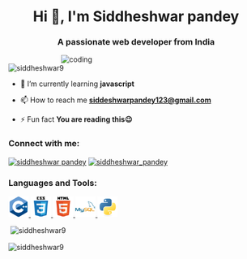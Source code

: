 <h1 align="center">Hi 👋, I'm Siddheshwar pandey</h1>
<h3 align="center">A passionate web developer from India</h3>
<img align="right" alt="coding" width="400" src="https://media2.giphy.com/media/78XCFBGOlS6keY1Bil/200w.gif?cid=6c09b9525jyet4wphriqvekbc501ikbvwfywunyah77ep3p7&ep=v1_gifs_search&rid=200w.gif&ct=g">


<p align="left"> <img src="https://komarev.com/ghpvc/?username=siddheshwar9&label=Profile%20views&color=0e75b6&style=flat" alt="siddheshwar9" /> </p>



- 🌱 I’m currently learning **javascript**

- 📫 How to reach me **siddeshwarpandey123@gmail.com**

- ⚡ Fun fact **You are reading this😉**

<h3 align="left">Connect with me:</h3>
<p align="left">
<a href="https://linkedin.com/in/siddheshwar pandey" target="blank"><img align="center" src="https://raw.githubusercontent.com/rahuldkjain/github-profile-readme-generator/master/src/images/icons/Social/linked-in-alt.svg" alt="siddheshwar pandey" height="30" width="40" /></a>
<a href="https://instagram.com/siddheshwar_pandey" target="blank"><img align="center" src="https://raw.githubusercontent.com/rahuldkjain/github-profile-readme-generator/master/src/images/icons/Social/instagram.svg" alt="siddheshwar_pandey" height="30" width="40" /></a>
</p>

<h3 align="left">Languages and Tools:</h3>
<p align="left"> <a href="https://www.w3schools.com/cpp/" target="_blank" rel="noreferrer"> <img src="https://raw.githubusercontent.com/devicons/devicon/master/icons/cplusplus/cplusplus-original.svg" alt="cplusplus" width="40" height="40"/> </a> <a href="https://www.w3schools.com/css/" target="_blank" rel="noreferrer"> <img src="https://raw.githubusercontent.com/devicons/devicon/master/icons/css3/css3-original-wordmark.svg" alt="css3" width="40" height="40"/> </a> <a href="https://www.w3.org/html/" target="_blank" rel="noreferrer"> <img src="https://raw.githubusercontent.com/devicons/devicon/master/icons/html5/html5-original-wordmark.svg" alt="html5" width="40" height="40"/> </a> <a href="https://www.mysql.com/" target="_blank" rel="noreferrer"> <img src="https://raw.githubusercontent.com/devicons/devicon/master/icons/mysql/mysql-original-wordmark.svg" alt="mysql" width="40" height="40"/> </a> <a href="https://www.python.org" target="_blank" rel="noreferrer"> <img src="https://raw.githubusercontent.com/devicons/devicon/master/icons/python/python-original.svg" alt="python" width="40" height="40"/> </a> </p>

<p>&nbsp;<img align="center" src="https://github-readme-stats.vercel.app/api?username=siddheshwar9&show_icons=true&locale=en" alt="siddheshwar9" /></p>

<p><img align="center" src="https://github-readme-streak-stats.herokuapp.com/?user=siddheshwar9&" alt="siddheshwar9" /></p>
